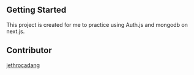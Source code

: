 
## Getting Started

This project is created for me to practice using Auth.js and mongodb on next.js.

## Contributor

[jethrocadang](https://github.com/jethrocadang)